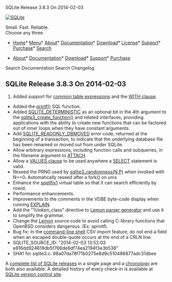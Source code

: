 




SQLite Release 3\.8\.3 On 2014\-02\-03




[![SQLite](../images/sqlite370_banner.gif)](../index.html)


Small. Fast. Reliable.  
Choose any three.


* [Home](../index.html)* [Menu](javascript:void(0))* [About](../about.html)* [Documentation](../docs.html)* [Download](../download.html)* [License](../copyright.html)* [Support](../support.html)* [Purchase](../prosupport.html)* [Search](javascript:void(0))




* [About](../about.html)* [Documentation](../docs.html)* [Download](../download.html)* [Support](../support.html)* [Purchase](../prosupport.html)






Search Documentation
Search Changelog







## SQLite Release 3\.8\.3 On 2014\-02\-03

1. Added support for [common table expressions](../lang_with.html) and the [WITH clause](../lang_with.html).
- Added the [printf()](../lang_corefunc.html#printf) SQL function.
- Added [SQLITE\_DETERMINISTIC](../c3ref/c_deterministic.html#sqlitedeterministic) as an optional bit in the 4th argument to the
 [sqlite3\_create\_function()](../c3ref/create_function.html) and related interfaces, providing applications with
 the ability to create new functions that can be factored out of inner loops when
 they have constant arguments.
- Add [SQLITE\_READONLY\_DBMOVED](../rescode.html#readonly_dbmoved) error code, returned at the beginning of a
 transaction, to indicate that the underlying database file has been renamed
 or moved out from under SQLite.
- Allow arbitrary expressions, including function calls and subqueries, in
 the filename argument to [ATTACH](../lang_attach.html).
- Allow a [VALUES clause](../lang_select.html#values) to be used anywhere a [SELECT](../lang_select.html) statement is valid.
- Reseed the PRNG used by [sqlite3\_randomness(N,P)](../c3ref/randomness.html) when invoked with N\=\=0\.
 Automatically reseed after a fork() on unix.
- Enhance the [spellfix1](../spellfix1.html) virtual table so that it can search efficiently by rowid.
- Performance enhancements.
- Improvements to the comments in the VDBE byte\-code display when running [EXPLAIN](../lang_explain.html).
- Add the "%token\_class" directive to [Lemon parser generator](../lemon.html) and use it to simplify
 the grammar.
- Change the [Lemon](../lemon.html) source code to avoid calling C\-library functions that OpenBSD
 considers dangerous. (Ex: sprintf).
- Bug fix: In the [command\-line shell](../cli.html) CSV import feature, do not end a field
 when an escaped double\-quote occurs at the end of a CRLN line.
- SQLITE\_SOURCE\_ID:
 "2014\-02\-03 13:52:03 e816dd924619db5f766de6df74ea2194f3e3b538"
- SHA1 for sqlite3\.c: 98a07da78f71b0275e8d9c510486877adc31dbee



A [complete list of SQLite releases](../changes.html)
 in a single page and a [chronology](../chronology.html) are both also available.
 A detailed history of every
 check\-in is available at
 [SQLite version control site](https://www.sqlite.org/src/timeline).


